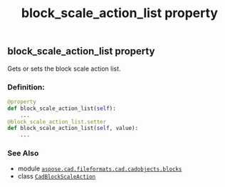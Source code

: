 ﻿---
title: block_scale_action_list property
second_title: Aspose.CAD for Python via .NET API References
description: 
type: docs
weight: 140
url: /python-net/aspose.cad.fileformats.cad.cadobjects.blocks/cadblockscaleaction/block_scale_action_list/
is_root: false
---

## block_scale_action_list property


Gets or sets the block scale action list.
### Definition:
```python
@property
def block_scale_action_list(self):
    ...
@block_scale_action_list.setter
def block_scale_action_list(self, value):
    ...
```

### See Also
* module [`aspose.cad.fileformats.cad.cadobjects.blocks`](../../)
* class [`CadBlockScaleAction`](/cad/python-net/aspose.cad.fileformats.cad.cadobjects.blocks/cadblockscaleaction)
